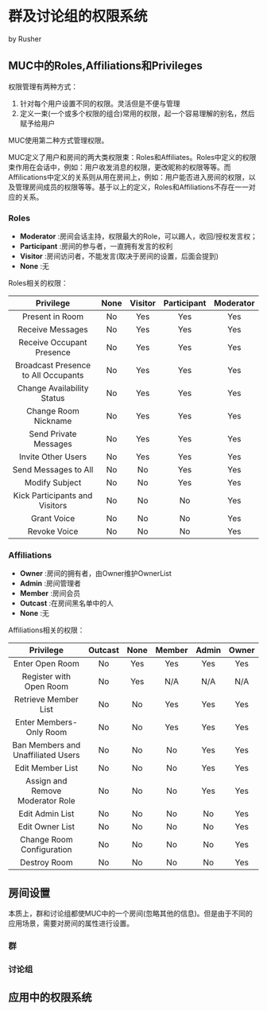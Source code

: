 # 群及讨论组的权限系统
by Rusher

## MUC中的Roles,Affiliations和Privileges

权限管理有两种方式：

1. 针对每个用户设置不同的权限。灵活但是不便与管理
2. 定义一束(一个或多个权限的组合)常用的权限，起一个容易理解的别名，然后赋予给用户

MUC使用第二种方式管理权限。

MUC定义了用户和房间的两大类权限束：Roles和Affiliates。Roles中定义的权限束作用在会话中，例如：用户收发消息的权限，更改昵称的权限等等。而Affilications中定义的关系则从用在房间上，例如：用户能否进入房间的权限，以及管理房间成员的权限等等。基于以上的定义，Roles和Affiliations不存在一一对应的关系。

### Roles

* __Moderator__ :房间会话主持，权限最大的Role，可以踢人，收回/授权发言权；
* __Participant__ :房间的参与者，一直拥有发言的权利
* __Visitor__ :房间访问者，不能发言(取决于房间的设置，后面会提到)
* __None__ :无

Roles相关的权限：

|__Privilege__|__None__|__Visitor__|__Participant__|__Moderator__|
|:-----------:|:------:|:---------:|:-------------:|:-----------:|
|Present in Room|No|Yes|Yes|Yes|
|Receive Messages|No|Yes|Yes|Yes|
|Receive Occupant Presence|No|Yes|Yes|Yes|
|Broadcast Presence to All Occupants|No|Yes|Yes|Yes|
|Change Availability Status|No|Yes|Yes|Yes|
|Change Room Nickname|No|Yes|Yes|Yes|
|Send Private Messages|No|Yes|Yes|Yes|
|Invite Other Users|No|Yes|Yes|Yes|
|Send Messages to All|No|No|Yes|Yes|
|Modify Subject|No|No|Yes|Yes|
|Kick Participants and Visitors|No|No|No|Yes|
|Grant Voice|No|No|No|Yes|
|Revoke Voice|No|No|No|Yes|


### Affiliations

* __Owner__ :房间的拥有者，由Owner维护OwnerList
* __Admin__ :房间管理者
* __Member__ :房间会员
* __Outcast__ :在房间黑名单中的人
* __None__ :无

Affiliations相关的权限：

|__Privilege__|__Outcast__|__None__|__Member__|__Admin__|__Owner__|
|:-----------:|:---------:|:------:|:--------:|:-------:|:-------:|
|Enter Open Room|No|Yes|Yes|Yes|Yes|
|Register with Open Room|No|Yes|N/A|N/A|N/A|
|Retrieve Member List|No|No|Yes|Yes|Yes|
|Enter Members-Only Room|No|No|Yes|Yes|Yes|
|Ban Members and Unaffiliated Users|No|No|No|Yes|Yes|
|Edit Member List|No|No|No|Yes|Yes|
|Assign and Remove Moderator Role|No|No|No|Yes|Yes|
|Edit Admin List|No|No|No|No|Yes|
|Edit Owner List|No|No|No|No|Yes|
|Change Room Configuration|No|No|No|No|Yes|
|Destroy Room|No|No|No|No|Yes|

## 房间设置

本质上，群和讨论组都使MUC中的一个房间(忽略其他的信息)。但是由于不同的应用场景，需要对房间的属性进行设置。

### 群

### 讨论组

## 应用中的权限系统 